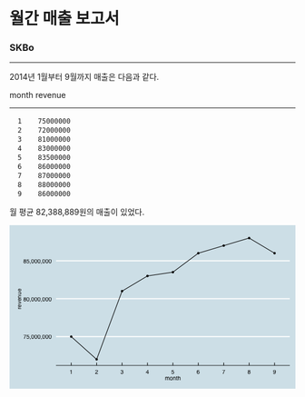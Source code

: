 월간 매출 보고서
=======================

### SKBo 

<hr>








2014년 1월부터 9월까지 매출은 다음과 같다.

  month     revenue
-------  ----------
      1    75000000
      2    72000000
      3    81000000
      4    83000000
      5    83500000
      6    86000000
      7    87000000
      8    88000000
      9    86000000


월 평균 82,388,889원의 매출이 있었다.

![plot of chunk unnamed-chunk-4](figure/unnamed-chunk-4.png) 




